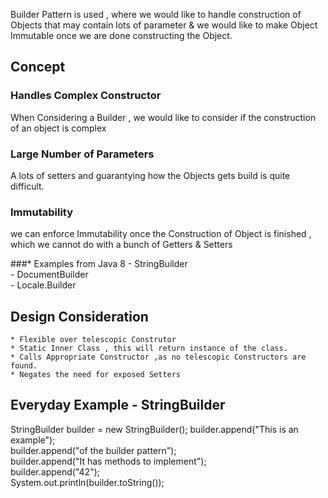 Builder Pattern is used , where we would like to handle construction 
of Objects that may contain lots of parameter & we would like to 
make Object Immutable once we are done constructing the Object.

## Concept 

###  Handles Complex Constructor 
When Considering a Builder , we would like to consider if the construction of an object is
complex

###  Large Number of Parameters
 A lots of setters and guarantying how the Objects gets build is quite difficult.

###  Immutability
  we can enforce Immutability once the Construction of Object is finished , which we cannot do 
  with a bunch of Getters & Setters

###* Examples from Java 8 
      - StringBuilder  
      - DocumentBuilder  
      - Locale.Builder  


## Design Consideration

    * Flexible over telescopic Construtor
    * Static Inner Class , this will return instance of the class.
    * Calls Appropriate Constructor ,as no telescopic Constructors are found.
    * Negates the need for exposed Setters

## Everyday Example - StringBuilder

StringBuilder builder = new StringBuilder();
builder.append("This is an example");  
builder.append("of the builder pattern");  
builder.append("It has methods to implement");  
builder.append("42");  
System.out.println(builder.toString());  

 
